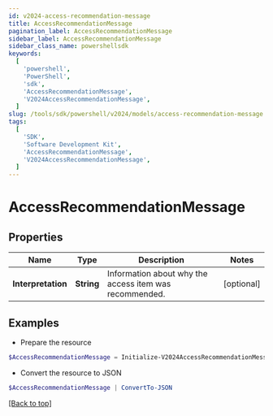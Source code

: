 ```yaml
---
id: v2024-access-recommendation-message
title: AccessRecommendationMessage
pagination_label: AccessRecommendationMessage
sidebar_label: AccessRecommendationMessage
sidebar_class_name: powershellsdk
keywords:
  [
    'powershell',
    'PowerShell',
    'sdk',
    'AccessRecommendationMessage',
    'V2024AccessRecommendationMessage',
  ]
slug: /tools/sdk/powershell/v2024/models/access-recommendation-message
tags:
  [
    'SDK',
    'Software Development Kit',
    'AccessRecommendationMessage',
    'V2024AccessRecommendationMessage',
  ]
---
```


# AccessRecommendationMessage

## Properties

| Name | Type | Description | Notes |
| --- | --- | --- | --- |
| **Interpretation** | **String** | Information about why the access item was recommended. | [optional] |

## Examples

- Prepare the resource

```powershell
$AccessRecommendationMessage = Initialize-V2024AccessRecommendationMessage  -Interpretation 95% of your peers have this access.
```

- Convert the resource to JSON

```powershell
$AccessRecommendationMessage | ConvertTo-JSON
```

[[Back to top]](#)
